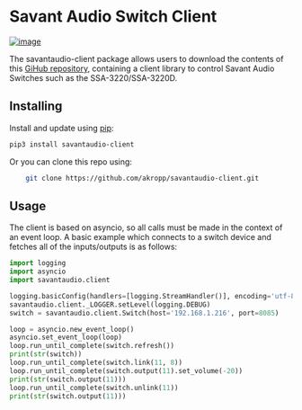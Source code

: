 # Savant Audio Switch Client

[![image](https://img.shields.io/pypi/v/savantaudio-client.svg)](https://pypi.org/project/savantaudio-client/)

The savantaudio-client package allows users to download the contents of this [GiHub repository](https://github.com/akropp/savantaudio-client),  containing a client library to control Savant Audio Switches such as the SSA-3220/SSA-3220D.

## Installing

Install and update using [pip](https://pip.pypa.io/en/stable/quickstart/):

```bash
pip3 install savantaudio-client
```

Or you can clone this repo using:
```bash
    git clone https://github.com/akropp/savantaudio-client.git
```


## Usage

The client is based on asyncio, so all calls must be made in the context of an event loop.  A basic example which connects to a switch device and fetches all of the inputs/outputs is as follows:

```python
import logging
import asyncio
import savantaudio.client

logging.basicConfig(handlers=[logging.StreamHandler()], encoding='utf-8', level=logging.INFO)
savantaudio.client._LOGGER.setLevel(logging.DEBUG)
switch = savantaudio.client.Switch(host='192.168.1.216', port=8085)

loop = asyncio.new_event_loop()
asyncio.set_event_loop(loop)
loop.run_until_complete(switch.refresh())
print(str(switch))
loop.run_until_complete(switch.link(11, 8))
loop.run_until_complete(switch.output(11).set_volume(-20))
print(str(switch.output(11)))
loop.run_until_complete(switch.unlink(11))
print(str(switch.output(11)))
```
